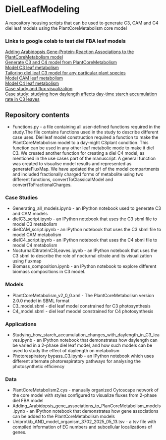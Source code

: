 # DielLeafModeling
A repository housing scripts that can be used to generate C3, CAM and C4 diel leaf models using the PlantCoreMetabolism core model

### Links to google colab to test diel FBA leaf models
[Adding Arabidopsis Gene-Protein-Reaction Associations to the PlantCoreMetabolism model](https://colab.research.google.com/drive/1ziN3L51226-YH9JL-WoOVuerPDr-vasN?usp=sharing)  
[Generate C3 and C4 model from PlantCoreMetabolism](https://colab.research.google.com/drive/1ZCU4f5AkWnWa7IaWoS0czV7hsgNpbfSr?usp=sharing)  
[Model C3 leaf metabolism](https://colab.research.google.com/drive/1cWz1xdf4a2G19CyOA2HV03jqyw5MaWR7?usp=drive_link)  
[Tailoring diel leaf C3 model for any particular plant species](https://colab.research.google.com/drive/1x9n5cJV7wvIc1gdQHRV0iylhtquGDQKa?usp=sharing)  
[Model CAM leaf metabolism](https://colab.research.google.com/drive/1YLDYLRVifLH0N1vt8qFrL7EgpFInGhwg?usp=sharing)  
[Model C4 leaf metabolism](https://colab.research.google.com/drive/17ztwZvQ7urK_zM2SZ7pHNRdCxeMfocjv?usp=sharing)  
[Case study and flux visualization](https://colab.research.google.com/drive/1vXCq1sA72_pQM_V1tugicJUqPi-nGn2j?usp=sharing)  
[Case study: studying how daylength affects day-time starch accumulation rate in C3 leaves](https://colab.research.google.com/drive/1F1v2fpFF_15e_zip4YzfziIQkYY58mV6?usp=sharing)

## Repository contents
- Functions.py - a file containing all user-defined functions required in the study.The file contains functions used in the study to describe different case uses. Diel leaf model     construction required a function to make the PlantCoreMetabolism model to a day-night C3plant condition. This function can be used in any other leaf metabolic mode to make it diel C3. We created another function for creating a diel C4 model, as mentioned in the use cases part of the manuscript. A general function was created to visualise model results and represented as generateFluxMap. We have updated the pH of the model compartments and included fractionally charged forms of metabolite using two different functions, convertToClassicalModel and convertToFractionalCharges.
### Case Studies
- Generating_all_models.ipynb - an IPython notebook used to generate C3 and CAM models
- dielC3_script.ipynb - an IPython notebook that uses the C3 sbml file to model C3 metabolism
- dielCAM_script.ipynb - an IPython notebook that uses the C3 sbml file to model CAM metabolism
- dielC4_script.ipynb - an IPython notebook that uses the C4 sbml file to model C4 metabolism
- NocturnalCitrateInC3Leaves.ipynb - an IPython notebook that uses the C3 sbml to describe the role of nocturnal citrate and its visualization using fluxmap  
- Biomass_composition.ipynb - an IPython notebook to explore different biomass compositions in C3 model. 
### Models
- PlantCoreMetabolism_v2_0_0.xml - The PlantCoreMetabolism version 2.0.0 model in SBML format
- C3_model.sbml - diel leaf model constrained for C3 photosynthesis
- C4_model.sbml - diel leaf meodel constrained for C4 photosynthesis
### Applications
- Studying_how_starch_accumulation_changes_with_daylength_in_C3_leaves.ipynb - an IPython notebook that demonstrates how daylength can be varied in a 2-phase diel leaf model, and how such models can be used to study the effect of daylength on metabolism
- Photorespiratory bypass_C3.ipynb - an IPython notebook which uses different alternate photorespiratory pathways for analysing the photosynthetic efficiency 
### Data
- PlantCoreMetabolism2.cys - manually organized Cytoscape network of the core model with styles configured to visualize fluxes from 2-phase diel FBA model
- Adding_Arabidopsis_gene_associations_to_PlanCoreMetabolism_models.ipynb - an IPython notebook that demonstrates how gene associations can be added to the PlantCoreMetabolism models
- Uniprotkb_AND_model_organism_3702_2025_05_13.tsv - a tsv file with compiled information of EC numbers and subcellular localizations of genes. 
  



